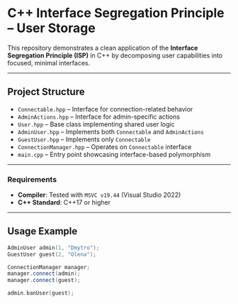 # C++ Interface Segregation Principle – User Storage

This repository demonstrates a clean application of the **Interface Segregation Principle (ISP)** in C++ by decomposing user capabilities into focused, minimal interfaces.

---

## Project Structure

- `Connectable.hpp` – Interface for connection-related behavior  
- `AdminActions.hpp` – Interface for admin-specific actions  
- `User.hpp` – Base class implementing shared user logic  
- `AdminUser.hpp` – Implements both `Connectable` and `AdminActions`  
- `GuestUser.hpp` – Implements only `Connectable`  
- `ConnectionManager.hpp` – Operates on `Connectable` interface  
- `main.cpp` – Entry point showcasing interface-based polymorphism  

---

### Requirements

- **Compiler**: Tested with `MSVC v19.44` (Visual Studio 2022)  
- **C++ Standard**: C++17 or higher  

---

## Usage Example

```cpp
AdminUser admin(1, "Dmytro");
GuestUser guest(2, "Olena");

ConnectionManager manager;
manager.connect(admin);
manager.connect(guest);

admin.banUser(guest);
